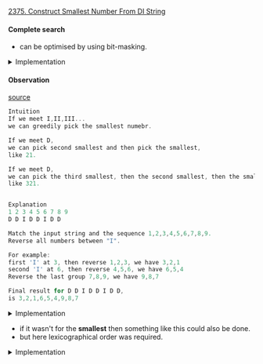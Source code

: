 [2375. Construct Smallest Number From DI String](https://leetcode.com/problems/construct-smallest-number-from-di-string/)

#### Complete search

- can be optimised by using bit-masking.

<details> 
<summary> Implementation </summary>

```cpp
class Solution {
    public:
    string pattern;
    string temp;
    map<char, bool> used;
    string ans;

    void fun(int i) {
        if (i == pattern.size()) {
            if (ans.empty())  ans = temp;
            else              ans = min(ans, temp);

            return;
        }

        if (pattern[i] == 'I') {
            for (char ch = temp.back() + 1; ch <= '9'; ch++) {
                if (used[ch]) continue;

                temp.push_back(ch);
                used[ch] = true;

                fun(i + 1);

                used[ch] = false;
                temp.pop_back();
            }
        } else {
            for (char ch = temp.back() - 1; ch >= '1'; ch--) {
                if (used[ch]) continue;
                temp.push_back(ch);
                used[ch] = true;

                fun(i + 1);

                used[ch] = false;
                temp.pop_back();
            }
        }
    }

    string smallestNumber(string pattern) {
        this->pattern = pattern;
        for (char ch = '1'; ch <= '9'; ch++) {
            temp.push_back(ch);
            used[ch] = true;

            fun(0);

            used[ch] = false;
            temp.pop_back();
        }
        return ans;
    }
};
```

</details>

#### Observation

[source](https://leetcode.com/problems/construct-smallest-number-from-di-string/discuss/2422380/JavaC%2B%2BPython-Easy-Reverse)

```js
Intuition
If we meet I,II,III...
we can greedily pick the smallest numebr.

If we meet D,
we can pick second smallest and then pick the smallest,
like 21.

If we meet D,
we can pick the third smallest, then the second smallest, then the smallest,
like 321.


Explanation
1 2 3 4 5 6 7 8 9
D D I D D I D D

Match the input string and the sequence 1,2,3,4,5,6,7,8,9.
Reverse all numbers between "I".

For example:
first 'I' at 3, then reverse 1,2,3, we have 3,2,1
second 'I' at 6, then reverse 4,5,6, we have 6,5,4
Reverse the last group 7,8,9, we have 9,8,7

Final result for D D I D D I D D,
is 3,2,1,6,5,4,9,8,7

```

<details> 
<summary>
Implementation
</summary>

```cpp
class Solution {
public:
    string smallestNumber(string s) {
        string ans = "123456789";
        for (int i = 0; i < s.size(); i++) {
            if (s[i] == 'D') {
                int start = i - 1;
                while (i + 1 < s.size() && s[i + 1] == s[i]) {
                    i ++;
                }
                reverse(ans.begin() + start + 1, ans.begin() + i + 2);
            }
        }
        return ans.substr(0, s.size() + 1);

    }

};

```

</details>

- if it wasn't for the **smallest** then something like this could also be done.
- but here lexicographical order was required.

<details> 
<summary> Implementation </summary>

```cpp
class Solution {
public:
    vector<int> diStringMatch(string s) {
        int mx = 0;
        int mn = 0;

        vector<int> ans;
        ans.push_back(0);

        for (auto i: s) {
            if (i == 'I') ans.push_back(mx + 1), mx  ++;
            else if (i == 'D') ans.push_back(mn - 1), mn --;
        }

        for (int i = 0; i < ans.size(); i++)
            ans[i] -= mn;
        return ans;
    }
};
```

</details>
